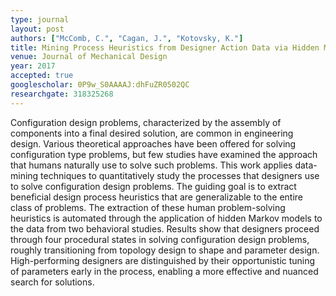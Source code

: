 ```yaml
---
type: journal
layout: post
authors: ["McComb, C.", "Cagan, J.", "Kotovsky, K."]
title: Mining Process Heuristics from Designer Action Data via Hidden Markov Models
venue: Journal of Mechanical Design
year: 2017
accepted: true
googlescholar: 0P9w_S0AAAAJ:dhFuZR0502QC
researchgate: 318325268
---
```

Configuration design problems, characterized by the assembly of components into a final desired solution, are common in engineering design. Various theoretical approaches have been offered for solving configuration type problems, but few studies have examined the approach that humans naturally use to solve such problems. This work applies data-mining techniques to quantitatively study the processes that designers use to solve configuration design problems. The guiding goal is to extract beneficial design process heuristics that are generalizable to the entire class of problems. The extraction of these human problem-solving heuristics is automated through the application of hidden Markov models to the data from two behavioral studies. Results show that designers proceed through four procedural states in solving configuration design problems, roughly transitioning from topology design to shape and parameter design. High-performing designers are distinguished by their opportunistic tuning of parameters early in the process, enabling a more effective and nuanced search for solutions.
